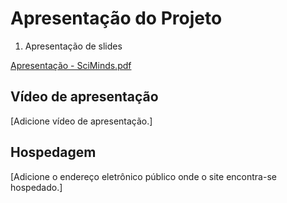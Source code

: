 # Apresentação do Projeto
1. Apresentação de slides

[Apresentação - SciMinds.pdf](https://github.com/ICEI-PUC-Minas-PMV-ADS/pmv-ads-2023-2-e1-proj-web-t14-sciminds/blob/main/documentos/img/ScimindsPDF.pdf)


## Vídeo de apresentação

[Adicione vídeo de apresentação.]

## Hospedagem

[Adicione o endereço eletrônico público onde o site encontra-se hospedado.]
